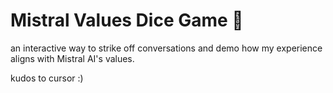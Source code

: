 # Mistral Values Dice Game 🎲

an interactive way to strike off conversations and demo how my experience aligns with Mistral AI's values.

kudos to cursor :) 

